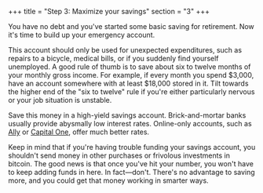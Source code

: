+++
title = "Step 3: Maximize your savings"
section = "3"
+++

You have no debt and you've started some basic saving for retirement. Now it's time to build up your emergency account.

This account should only be used for unexpected expenditures, such as repairs to a bicycle, medical bills, or if you suddenly find yourself unemployed. A good rule of thumb is to save about six to twelve months of your monthly gross income. For example, if every month you spend $3,000, have an account somewhere with <tooltip tooltip="6 times $3,000 is $18,000">at least $18,000 stored in it</tooltip>. Tilt towards the higher end of the "six to twelve" rule if you're either particularly nervous or your job situation is unstable.

Save this money in a high-yield savings account. Brick-and-mortar banks usually provide abysmally low interest rates. Online-only accounts, such as [Ally](https://www.ally.com/bank/online-savings-account/) or [Capital One](https://www.capitalone.com/bank/savings-accounts/), offer much better rates.

Keep in mind that if you're having trouble funding your savings account, you shouldn't send money in other purchases or frivolous investments in bitcoin. The good news is that once you've hit your number, you won't have to keep adding funds in here. In fact—don't. There's no advantage to saving more, and you could get that money working in smarter ways.
